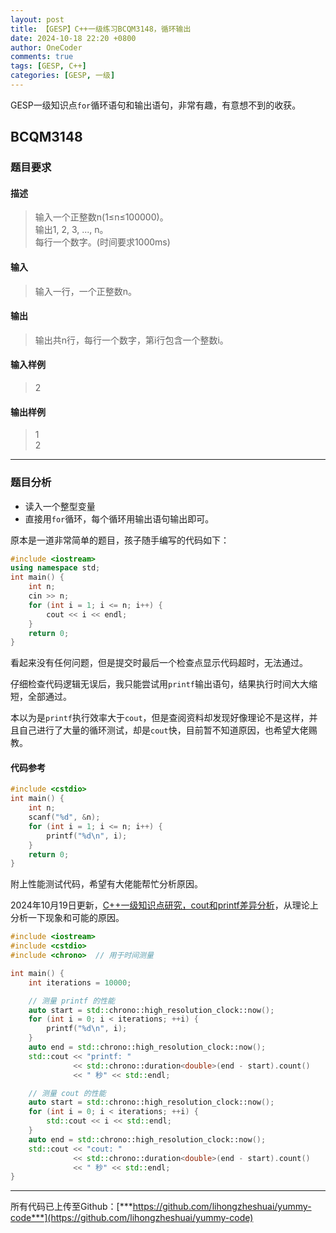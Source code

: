 ```yaml
---
layout: post
title: 【GESP】C++一级练习BCQM3148，循环输出
date: 2024-10-18 22:20 +0800
author: OneCoder
comments: true
tags: [GESP, C++]
categories: [GESP, 一级]
---
```

GESP一级知识点`for`循环语句和输出语句，非常有趣，有意想不到的收获。

<!--more-->

## BCQM3148

### 题目要求

#### 描述

>输入一个正整数n(1≤n≤100000)。  
>输出1, 2, 3, ..., n。  
>每行一个数字。(时间要求1000ms)

#### 输入

>输入一行，一个正整数n。

#### 输出

>输出共n行，每行一个数字，第i行包含一个整数i。

#### 输入样例

>2

#### 输出样例

>1  
>2

---

### 题目分析

- 读入一个整型变量
- 直接用`for`循环，每个循环用输出语句输出即可。

原本是一道非常简单的题目，孩子随手编写的代码如下：

```cpp
#include <iostream>
using namespace std;
int main() {
    int n;
    cin >> n;
    for (int i = 1; i <= n; i++) {
        cout << i << endl;
    }
    return 0;
}
```

看起来没有任何问题，但是提交时最后一个检查点显示代码超时，无法通过。

仔细检查代码逻辑无误后，我只能尝试用`printf`输出语句，结果执行时间大大缩短，全部通过。

本以为是`printf`执行效率大于`cout`，但是查阅资料却发现好像理论不是这样，并且自己进行了大量的循环测试，却是`cout`快，目前暂不知道原因，也希望大佬赐教。

#### 代码参考

```cpp
#include <cstdio>
int main() {
    int n;
    scanf("%d", &n);
    for (int i = 1; i <= n; i++) {
        printf("%d\n", i);
    }
    return 0;
}
```

附上性能测试代码，希望有大佬能帮忙分析原因。

2024年10月19日更新，[C++一级知识点研究，cout和printf差异分析](https://www.coderli.com/gesp-knowledge-cout-printf/)，从理论上分析一下现象和可能的原因。

```cpp
#include <iostream>
#include <cstdio>
#include <chrono>  // 用于时间测量

int main() {
    int iterations = 10000;

    // 测量 printf 的性能
    auto start = std::chrono::high_resolution_clock::now();
    for (int i = 0; i < iterations; ++i) {
        printf("%d\n", i);
    }
    auto end = std::chrono::high_resolution_clock::now();
    std::cout << "printf: "
              << std::chrono::duration<double>(end - start).count()
              << " 秒" << std::endl;

    // 测量 cout 的性能
    auto start = std::chrono::high_resolution_clock::now();
    for (int i = 0; i < iterations; ++i) {
        std::cout << i << std::endl;
    }
    auto end = std::chrono::high_resolution_clock::now();
    std::cout << "cout: "
              << std::chrono::duration<double>(end - start).count()
              << " 秒" << std::endl;
}
```

---

所有代码已上传至Github：[***https://github.com/lihongzheshuai/yummy-code***](https://github.com/lihongzheshuai/yummy-code)
